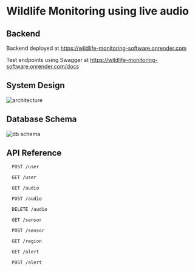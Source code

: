 # Wildlife Monitoring using live audio

## Backend

Backend deployed at <https://wildlife-monitoring-software.onrender.com>

Test endpoints using Swagger at <https://wildlife-monitoring-software.onrender.com/docs>

## System Design

![architecture](https://github.com/Ankit-AP-Paul/wildlife-monitoring-software/assets/83993904/5dcfa878-dfe4-4675-8159-9f7348393301)

## Database Schema

![db schema](https://github.com/user-attachments/assets/4e909bac-90d6-4db7-b267-1f9123f6dc74)

## API Reference

```
  POST /user
```

```
  GET /user
```

```
  GET /audio
```

```
  POST /audio
```

```
  DELETE /audio
```

```
  GET /sensor
```

```
  POST /sensor
```

```
  GET /region
```

```
  GET /alert
```

```
  POST /alert
```
